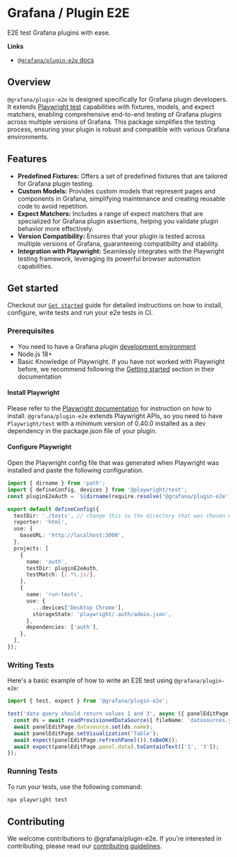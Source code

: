 # Grafana / Plugin E2E

E2E test Grafana plugins with ease.

**Links**

- [`@grafana/plugin-e2e` docs](https://grafana.com/developers/plugin-tools/e2e-test-a-plugin/introduction)

## Overview

`@grafana/plugin-e2e` is designed specifically for Grafana plugin developers. It extends [Playwright test](https://github.com/microsoft/playwright/) capabilities with fixtures, models, and expect matchers, enabling comprehensive end-to-end testing of Grafana plugins across multiple versions of Grafana. This package simplifies the testing process, ensuring your plugin is robust and compatible with various Grafana environments.

## Features

- **Predefined Fixtures:** Offers a set of predefined fixtures that are tailored for Grafana plugin testing.
- **Custom Models:** Provides custom models that represent pages and components in Grafana, simplifying maintenance and creating reusable code to avoid repetition.
- **Expect Matchers:** Includes a range of expect matchers that are specialized for Grafana plugin assertions, helping you validate plugin behavior more effectively.
- **Version Compatibility:** Ensures that your plugin is tested across multiple versions of Grafana, guaranteeing compatibility and stability.
- **Integration with Playwright:** Seamlessly integrates with the Playwright testing framework, leveraging its powerful browser automation capabilities.

## Get started

Checkout our [`Get started`](https://grafana.com/developers/plugin-tools/e2e-test-a-plugin/get-started) guide for detailed instructions on how to install, configure, write tests and run your e2e tests in CI.

### Prerequisites

- You need to have a Grafana plugin [development environment](https://grafana.com/developers/plugin-tools/get-started/set-up-development-environment)
- Node.js 18+
- Basic Knowledge of Playwright. If you have not worked with Playwright before, we recommend following the [Getting started](https://playwright.dev/docs/intro) section in their documentation

#### Install Playwright

Please refer to the [Playwright documentation](https://playwright.dev/docs/intro#installing-playwright) for instruction on how to install. `@grafana/plugin-e2e` extends Playwright APIs, so you need to have `Playwright/test` with a minimum version of 0.40.0 installed as a dev dependency in the package.json file of your plugin.

#### Configure Playwright

Open the Playwright config file that was generated when Playwright was installed and paste the following configuration.

```ts
import { dirname } from 'path';
import { defineConfig, devices } from '@playwright/test';
const pluginE2eAuth = `${dirname(require.resolve('@grafana/plugin-e2e'))}/auth`;

export default defineConfig({
  testDir: './tests', // change this to the directory that was chosen when installing Playwright
  reporter: 'html',
  use: {
    baseURL: 'http://localhost:3000',
  },
  projects: [
    {
      name: 'auth',
      testDir: pluginE2eAuth,
      testMatch: [/.*\.js/],
    },
    {
      name: 'run-tests',
      use: {
        ...devices['Desktop Chrome'],
        storageState: 'playwright/.auth/admin.json',
      },
      dependencies: ['auth'],
    },
  ],
});
```

### Writing Tests

Here's a basic example of how to write an E2E test using `@grafana/plugin-e2e`:

```ts
import { test, expect } from '@grafana/plugin-e2e';

test('data query should return values 1 and 3', async ({ panelEditPage, readProvisionedDataSource }) => {
  const ds = await readProvisionedDataSource({ fileName: 'datasources.yml' });
  await panelEditPage.datasource.set(ds.name);
  await panelEditPage.setVisualization('Table');
  await expect(panelEditPage.refreshPanel()).toBeOK();
  await expect(panelEditPage.panel.data).toContainText(['1', '3']);
});
```

### Running Tests

To run your tests, use the following command:

```bash
npx playwright test
```

## Contributing

We welcome contributions to @grafana/plugin-e2e. If you're interested in contributing, please read our [contributing guidelines](./CONTRIBUTING.md).
